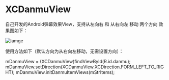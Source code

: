 # XCDanmuView
自己开发的Android弹幕效果View，支持从左向右 和 从右向左 移动 两个方向
效果图如下：


![iamge](https://raw.githubusercontent.com/jczmdeveloper/XCDanmuView/master/screenshots/01.gif)


使用方法如下（默认方向为从右向左移动，无需设置方向）：


mDanmuView = (XCDanmuView)findViewById(R.id.danmu);
mDanmuView.setDirection(XCDanmuView.XCDirection.FORM_LEFT_TO_RIGHT);
mDanmuView.initDanmuItemViews(mStrItems);

